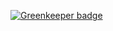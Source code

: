 

[![Greenkeeper badge](https://badges.greenkeeper.io/josephluck/wtf.svg?token=f7b0894ebb8e243a6fb3cc23a18264aff616e31d9f10f1a0931ac9e5d4154352&ts=1512468602431)](https://greenkeeper.io/)